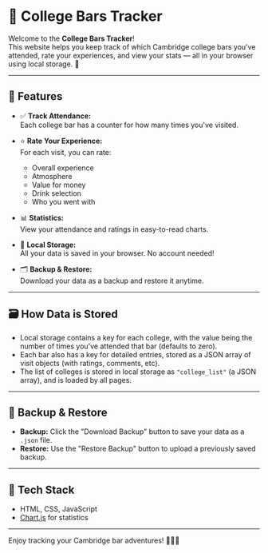 # 🍻 College Bars Tracker

Welcome to the **College Bars Tracker**!  
This website helps you keep track of which Cambridge college bars you've attended, rate your experiences, and view your stats — all in your browser using local storage. 🎉

---

## 🚀 Features

- ✅ **Track Attendance:**  
  Each college bar has a counter for how many times you've visited.

- ⭐ **Rate Your Experience:**  
  For each visit, you can rate:
  - Overall experience
  - Atmosphere
  - Value for money
  - Drink selection
  - Who you went with

- 📊 **Statistics:**  
  View your attendance and ratings in easy-to-read charts.

- 💾 **Local Storage:**  
  All your data is saved in your browser. No account needed!

- 🗂️ **Backup & Restore:**  
  Download your data as a backup and restore it anytime.

---

## 🗃️ How Data is Stored

- Local storage contains a key for each college, with the value being the number of times you've attended that bar (defaults to zero).
- Each bar also has a key for detailed entries, stored as a JSON array of visit objects (with ratings, comments, etc).
- The list of colleges is stored in local storage as `"college_list"` (a JSON array), and is loaded by all pages.

---

## 🛟 Backup & Restore

- **Backup:** Click the "Download Backup" button to save your data as a `.json` file.
- **Restore:** Use the "Restore Backup" button to upload a previously saved backup.

---

## 📝 Tech Stack

- HTML, CSS, JavaScript
- [Chart.js](https://www.chartjs.org/) for statistics

---

Enjoy tracking your Cambridge bar adventures! 🍺🍷🥂